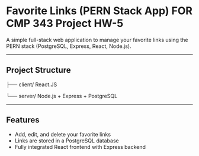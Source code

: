 # Favorite Links (PERN Stack App) FOR CMP 343 Project HW-5

A simple full-stack web application to manage your favorite links using the PERN stack (PostgreSQL, Express, React, Node.js).

---

##  Project Structure

├── client/ React.JS

└── server/ Node.js + Express + PostgreSQL


---

## Features

- Add, edit, and delete your favorite links
- Links are stored in a PostgreSQL database
- Fully integrated React frontend with Express backend

